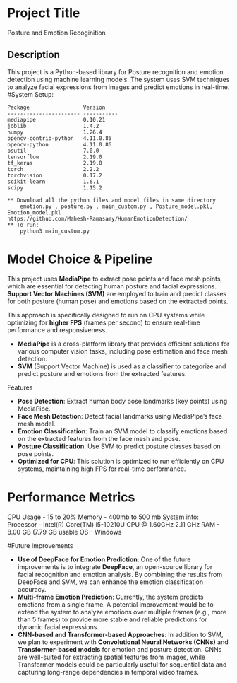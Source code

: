 # Project Title
Posture and Emotion Recoginition 
## Description
This project is a Python-based library for Posture recognition and emotion detection using machine learning models. 
The system uses SVM techniques to analyze facial expressions from images and predict emotions in real-time.
#System Setup:

	Package                 Version
	----------------------- -----------
	mediapipe               0.10.21
	joblib                  1.4.2
	numpy                   1.26.4
	opencv-contrib-python   4.11.0.86
	opencv-python           4.11.0.86
	psutil                  7.0.0
	tensorflow              2.19.0
	tf_keras                2.19.0
	torch                   2.2.2
	torchvision             0.17.2
	scikit-learn            1.6.1
	scipy                   1.15.2

	** Download all the python files and model files in same directory
		emotion.py , posture.py , main_custom.py , Posture_model.pkl, Emotion_model.pkl
  	https://github.com/Mahesh-Ramasamy/HumanEmotionDetection/
	** To run:
		python3 main_custom.py

# Model Choice & Pipeline
This project uses **MediaPipe** to extract pose points and face mesh points, which are essential for detecting human posture and facial expressions. **Support Vector Machines (SVM)** are employed to train and predict classes for both posture (human pose) and emotions based on the extracted points. 

This approach is specifically designed to run on CPU systems while optimizing for **higher FPS** (frames per second) to ensure real-time performance and responsiveness.

- **MediaPipe** is a cross-platform library that provides efficient solutions for various computer vision tasks, including pose estimation and face mesh detection.
- **SVM** (Support Vector Machine) is used as a classifier to categorize and predict posture and emotions from the extracted features.

Features
- **Pose Detection**: Extract human body pose landmarks (key points) using MediaPipe.
- **Face Mesh Detection**: Detect facial landmarks using MediaPipe’s face mesh model.
- **Emotion Classification**: Train an SVM model to classify emotions based on the extracted features from the face mesh and pose.
- **Posture Classification**: Use SVM to predict posture classes based on pose points.
- **Optimized for CPU**: This solution is optimized to run efficiently on CPU systems, maintaining high FPS for real-time performance.

# Performance Metrics
CPU Usage - 15 to 20%
Memory - 400mb to 500 mb
System info:
	Processor - Intel(R) Core(TM) i5-10210U CPU @ 1.60GHz   2.11 GHz
	RAM - 8.00 GB (7.79 GB usable
	OS - Windows 
	
#Future Improvements
- **Use of DeepFace for Emotion Prediction**: One of the future improvements is to integrate **DeepFace**, an open-source library for facial recognition and emotion analysis. By combining the results from DeepFace and SVM, we can enhance the emotion classification accuracy.
- **Multi-frame Emotion Prediction**: Currently, the system predicts emotions from a single frame. A potential improvement would be to extend the system to analyze emotions over multiple frames (e.g., more than 5 frames) to provide more stable and reliable predictions for dynamic facial expressions.
- **CNN-based and Transformer-based Approaches**: In addition to SVM, we plan to experiment with **Convolutional Neural Networks (CNNs)** and **Transformer-based models** for emotion and posture detection. CNNs are well-suited for extracting spatial features from images, while Transformer models could be particularly useful for sequential data and capturing long-range dependencies in temporal video frames.

